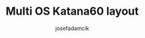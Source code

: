 ---
layout: layouts/keymapdb_entry.njk
OS: ['Windows', 'MacOS', 'Linux']
author: josefadamcik
firmware: QMK
hasHomeRowMods: False
hasLetterOnThumb: False
keymapImage: https://i.imgur.com/1w2OA1o.png
keyCount: 70
keyboard: Katana60 rev1
baseLayouts: ["QWERTY"]
languages: ['English']
layerCount: 8
title: "Multi OS Katana60 layout"
isSplit: False
stagger: row
summary: 
keymapUrl: https://github.com/josefadamcik/qmk_firmware/tree/master/keyboards/rominronin/katana60/rev1/keymaps/josefadamcik
writeup: https://github.com/josefadamcik/qmk_firmware/tree/master/keyboards/rominronin/katana60/rev1/keymaps/josefadamcik/readme.md
---